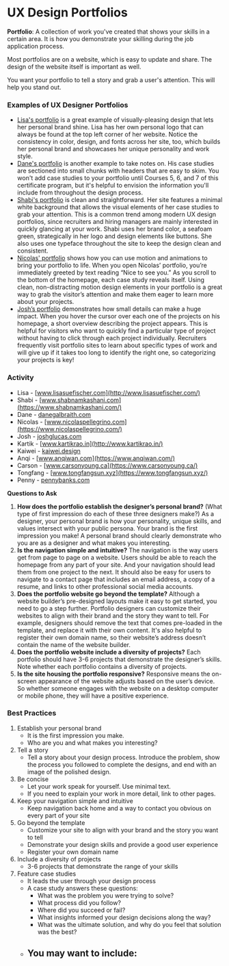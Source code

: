# UX Design Portfolios

**Portfolio**: A collection of work you've created that shows your skills in a certain area. It is how you demonstrate your skilling during the job application process.

Most portfolios are on a website, which is easy to update and share. The design of the website itself is important as well.

You want your portfolio to tell a story and grab a user's attention. This will help you stand out.



### Examples of UX Designer Portfolios

- [Lisa's portfolio](http://www.lisasuefischer.com/) is a great example of visually-pleasing design that lets her personal brand shine. Lisa has her own personal logo that can always be found at the top left corner of her website. Notice the consistency in color, design, and fonts across her site, too, which builds her personal brand and showcases her unique personality and work style. 
- [Dane's portfolio](https://danegalbraith.com/) is another example to take notes on. His case studies are sectioned into small chunks with headers that are easy to skim. You won't add case studies to your portfolio until Courses 5, 6, and 7 of this certificate program, but it's helpful to envision the information you'll include from throughout the design process. 
- [Shabi's portfolio](https://www.shabnamkashani.com/) is clean and straightforward. Her site features a minimal white background that allows the visual elements of her case studies to grab your attention. This is a common trend among modern UX design portfolios, since recruiters and hiring managers are mainly interested in quickly glancing at your work. Shabi uses her brand color, a seafoam green, strategically in her logo and design elements like buttons. She also uses one typeface throughout the site to keep the design clean and consistent. 
- [Nicolas' portfolio](https://www.nicolaspellegrino.com/) shows how you can use motion and animations to bring your portfolio to life. When you open Nicolas’ portfolio, you’re immediately greeted by text reading “Nice to see you.” As you scroll to the bottom of the homepage, each case study reveals itself. Using clean, non-distracting motion design elements in your portfolio is a great way to grab the visitor’s attention and make them eager to learn more about your projects.
- [Josh’s portfolio](https://joshglucas.com/) demonstrates how small details can make a huge impact. When you hover the cursor over each one of the projects on his homepage, a short overview describing the project appears. This is helpful for visitors who want to quickly find a particular type of project without having to click through each project individually. Recruiters frequently visit portfolio sites to learn about specific types of work and will give up if it takes too long to identify the right one, so categorizing your projects is key!



### Activity

- Lisa - [www.lisasuefischer.com](http://www.lisasuefischer.com/)
- Shabi - [www.shabnamkashani.com](https://www.shabnamkashani.com/)
- Dane - [danegalbraith.com](https://danegalbraith.com/)
- Nicolas - [www.nicolaspellegrino.com](https://www.nicolaspellegrino.com/)
- Josh - [joshglucas.com](https://joshglucas.com/)
- Kartik - [www.kartikrao.in](http://www.kartikrao.in/)
- Kaiwei - [kaiwei.design](http://kaiwei.design/#/)
- Anqi - [www.anqiwan.com](https://www.anqiwan.com/)
- Carson - [www.carsonyoung.ca](https://www.carsonyoung.ca/)
- Tongfang - [www.tongfangsun.xyz](https://www.tongfangsun.xyz/)
- Penny - [pennybanks.com](http://pennybanks.com/)

**Questions to Ask**

1. **How does the portfolio establish the designer’s personal brand?** (What type of first impression do each of these three designers make?) As a designer, your personal brand is how your personality, unique skills, and values intersect with your public persona. Your brand is the first impression you make! A personal brand should clearly demonstrate who you are as a designer and what makes you interesting. 
2. **Is the navigation simple and intuitive?** The navigation is the way users get from page to page on a website. Users should be able to reach the homepage from any part of your site. And your navigation should lead them from one project to the next. It should also be easy for users to navigate to a contact page that includes an email address, a copy of a resume, and links to other professional social media accounts.
3. **Does the portfolio website go beyond the template?** Although a website builder’s pre-designed layouts make it easy to get started, you need to go a step further. Portfolio designers can customize their websites to align with their brand and the story they want to tell. For example, designers should remove the text that comes pre-loaded in the template, and replace it with their own content. It's also helpful to register their own domain name, so their website’s address doesn’t contain the name of the website builder.
4. **Does the portfolio website include a diversity of projects?** Each portfolio should have 3-6 projects that demonstrate the designer’s skills. Note whether each portfolio contains a diversity of projects.
5. **Is the site housing the portfolio responsive?** Responsive means the on-screen appearance of the website adjusts based on the user’s device. So whether someone engages with the website on a desktop computer or mobile phone, they will have a positive experience. 





### Best Practices

1. Establish your personal brand
   - It is the first impression you make.
   - Who are you and what makes you interesting?
2. Tell a story
   - Tell a story about your design process. Introduce the problem, show the process you followed to complete the designs, and end with an image of the polished design.
3. Be concise
   - Let your work speak for yourself. Use minimal text.
   - If you need to explain your work in more detail, link to other pages.
4. Keep your navigation simple and intuitive
   - Keep navigation back home and a way to contact you obvious on every part of your site
5. Go beyond the template
   - Customize your site to align with your brand and the story you want to tell
   - Demonstrate your design skills and provide a good user experience
   - Register your own domain name
6. Include a diversity of projects
   - 3-6 projects that demonstrate the range of your skills
7. Feature case studies
   - It leads the user through your design process
   - A case study answers these questions:
     - What was the problem you were trying to solve?
     - What process did you follow?
     - Where did you succeed or fail?
     - What insights informed your design decisions along the way?
     - What was the ultimate solution, and why do you feel that solution was the best?
   - You may want to include:
     - 